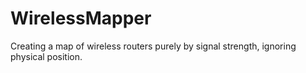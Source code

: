 WirelessMapper
==============

Creating a map of wireless routers purely by signal strength, ignoring physical position.
